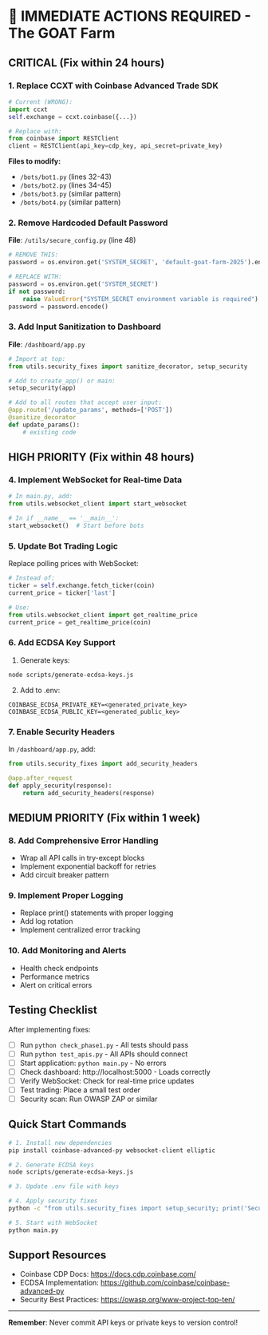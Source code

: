 # 🚨 IMMEDIATE ACTIONS REQUIRED - The GOAT Farm

## CRITICAL (Fix within 24 hours)

### 1. Replace CCXT with Coinbase Advanced Trade SDK
```python
# Current (WRONG):
import ccxt
self.exchange = ccxt.coinbase({...})

# Replace with:
from coinbase import RESTClient
client = RESTClient(api_key=cdp_key, api_secret=private_key)
```

**Files to modify:**
- `/bots/bot1.py` (lines 32-43)
- `/bots/bot2.py` (lines 34-45)
- `/bots/bot3.py` (similar pattern)
- `/bots/bot4.py` (similar pattern)

### 2. Remove Hardcoded Default Password
**File**: `/utils/secure_config.py` (line 48)
```python
# REMOVE THIS:
password = os.environ.get('SYSTEM_SECRET', 'default-goat-farm-2025').encode()

# REPLACE WITH:
password = os.environ.get('SYSTEM_SECRET')
if not password:
    raise ValueError("SYSTEM_SECRET environment variable is required")
password = password.encode()
```

### 3. Add Input Sanitization to Dashboard
**File**: `/dashboard/app.py`
```python
# Import at top:
from utils.security_fixes import sanitize_decorator, setup_security

# Add to create_app() or main:
setup_security(app)

# Add to all routes that accept user input:
@app.route('/update_params', methods=['POST'])
@sanitize_decorator
def update_params():
    # existing code
```

## HIGH PRIORITY (Fix within 48 hours)

### 4. Implement WebSocket for Real-time Data
```python
# In main.py, add:
from utils.websocket_client import start_websocket

# In if __name__ == '__main__':
start_websocket()  # Start before bots
```

### 5. Update Bot Trading Logic
Replace polling prices with WebSocket:
```python
# Instead of:
ticker = self.exchange.fetch_ticker(coin)
current_price = ticker['last']

# Use:
from utils.websocket_client import get_realtime_price
current_price = get_realtime_price(coin)
```

### 6. Add ECDSA Key Support
1. Generate keys:
```bash
node scripts/generate-ecdsa-keys.js
```

2. Add to .env:
```
COINBASE_ECDSA_PRIVATE_KEY=<generated_private_key>
COINBASE_ECDSA_PUBLIC_KEY=<generated_public_key>
```

### 7. Enable Security Headers
In `/dashboard/app.py`, add:
```python
from utils.security_fixes import add_security_headers

@app.after_request
def apply_security(response):
    return add_security_headers(response)
```

## MEDIUM PRIORITY (Fix within 1 week)

### 8. Add Comprehensive Error Handling
- Wrap all API calls in try-except blocks
- Implement exponential backoff for retries
- Add circuit breaker pattern

### 9. Implement Proper Logging
- Replace print() statements with proper logging
- Add log rotation
- Implement centralized error tracking

### 10. Add Monitoring and Alerts
- Health check endpoints
- Performance metrics
- Alert on critical errors

## Testing Checklist

After implementing fixes:

- [ ] Run `python check_phase1.py` - All tests should pass
- [ ] Run `python test_apis.py` - All APIs should connect
- [ ] Start application: `python main.py` - No errors
- [ ] Check dashboard: http://localhost:5000 - Loads correctly
- [ ] Verify WebSocket: Check for real-time price updates
- [ ] Test trading: Place a small test order
- [ ] Security scan: Run OWASP ZAP or similar

## Quick Start Commands

```bash
# 1. Install new dependencies
pip install coinbase-advanced-py websocket-client elliptic

# 2. Generate ECDSA keys
node scripts/generate-ecdsa-keys.js

# 3. Update .env file with keys

# 4. Apply security fixes
python -c "from utils.security_fixes import setup_security; print('Security module loaded')"

# 5. Start with WebSocket
python main.py
```

## Support Resources

- Coinbase CDP Docs: https://docs.cdp.coinbase.com/
- ECDSA Implementation: https://github.com/coinbase/coinbase-advanced-py
- Security Best Practices: https://owasp.org/www-project-top-ten/

---
**Remember**: Never commit API keys or private keys to version control! 